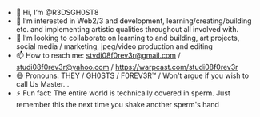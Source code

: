 - 👋 Hi, I’m @R3DSGH0ST8
- 👀 I’m interested in Web2/3 and development, learning/creating/building etc. and implementing artistic qualities throughout all involved with.
- 💞️ I’m looking to collaborate on learning to and building, art projects, social media / marketing, jpeg/video production and editing
- 📫 How to reach me: stvdi08f0rev3r@gmail.com / studi08f0rev3r@yahoo.com / https://warpcast.com/studi08f0rev3r
- 😄 Pronouns: THEY / GH0STS / F0REV3R™ / Won't argue if you wish to call Us Master... 
- ⚡ Fun fact: The entire world is technically covered in sperm.  Just remember this the next time you shake another sperm's hand

<!---
R3DSGH0ST8/R3DSGH0ST8 is a ✨ special ✨ repository because its `README.md` (this file) appears on your GitHub profile.
You can click the Preview link to take a look at your changes.
--->

